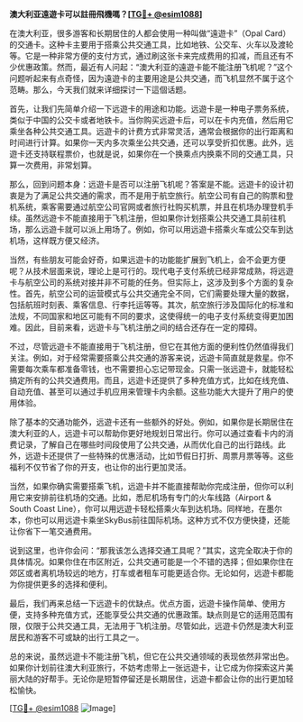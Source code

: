 **澳大利亚遠遊卡可以註冊飛機嗎？[[TG💪+ @esim1088](https://t.me/s/esim1088)]**

在澳大利亚，很多游客和长期居住的人都会使用一种叫做“遠遊卡”（Opal Card）的交通卡。这种卡主要用于搭乘公共交通工具，比如地铁、公交车、火车以及渡轮等。它是一种非常方便的支付方式，通过刷这张卡来完成费用的扣减，而且还有不少优惠政策。然而，最近有人问起：“澳大利亚的遠遊卡能不能注册飞机呢？”这个问题听起来有点奇怪，因为遠遊卡的主要用途是公共交通，而飞机显然不属于这个范畴。那么，今天我们就来详细探讨一下這個话题。

首先，让我们先简单介绍一下远遊卡的用途和功能。远遊卡是一种电子票务系统，类似于中国的公交卡或者地铁卡。当你购买远遊卡后，可以在卡内充值，然后用它乘坐各种公共交通工具。远遊卡的计费方式非常灵活，通常会根据你的出行距离和时间进行计算。如果你一天内多次乘坐公共交通，还可以享受折扣优惠。此外，远遊卡还支持联程票价，也就是说，如果你在一个换乘点内换乘不同的交通工具，只算一次费用，非常划算。

那么，回到问题本身：远遊卡是否可以注册飞机呢？答案是不能。远遊卡的设计初衷是为了满足公共交通的需求，而不是用于航空旅行。航空公司有自己的购票和登机系统，乘客需要通过航空公司官网或者旅行社购买机票，并且在机场办理登机手续。虽然远遊卡不能直接用于飞机注册，但如果你计划搭乘公共交通工具前往机场，那么远遊卡就可以派上用场了。例如，你可以用远遊卡搭乘火车或公交车到达机场，这样既方便又经济。

当然，有些朋友可能会好奇，如果远遊卡的功能能扩展到飞机上，会不会更方便呢？从技术层面来说，理论上是可行的。现代电子支付系统已经非常成熟，将远遊卡与航空公司的系统对接并非不可能的任务。但实际上，这涉及到多个方面的复杂性。首先，航空公司的运营模式与公共交通完全不同，它们需要处理大量的数据，包括航班时刻表、乘客信息、行李托运等等。其次，航空旅行涉及国际化的标准和法规，不同国家和地区可能有不同的要求，这使得统一的电子支付系统变得更加困难。因此，目前来看，远遊卡与飞机注册之间的结合还存在一定的障碍。

不过，尽管远遊卡不能直接用于飞机注册，但它在其他方面的便利性仍然值得我们关注。例如，对于经常需要搭乘公共交通的游客来说，远遊卡简直就是救星。你不需要每次乘车都准备零钱，也不需要担心忘记带现金。只需一张远遊卡，就能轻松搞定所有的公共交通费用。而且，远遊卡还提供了多种充值方式，比如在线充值、自动充值、甚至可以通过手机应用来管理卡内余额。这些功能大大提升了用户的使用体验。

除了基本的交通功能外，远遊卡还有一些额外的好处。例如，如果你是长期居住在澳大利亚的人，远遊卡可以帮助你更好地规划日常出行。你可以通过查看卡内的消费记录，了解自己在哪些时间段使用了公共交通，从而优化自己的出行路线。此外，远遊卡还提供了一些特殊的优惠活动，比如节假日打折、周票月票等等。这些福利不仅节省了你的开支，也让你的出行更加灵活。

当然，如果你确实需要搭乘飞机，远遊卡并不能直接帮助你完成注册，但你可以利用它来安排前往机场的交通。比如，悉尼机场有专门的火车线路（Airport & South Coast Line），你可以用远遊卡轻松搭乘火车到达机场。同样地，在墨尔本，你也可以用远遊卡乘坐SkyBus前往国际机场。这种方式不仅方便快捷，还能让你省下一笔交通费用。

说到这里，也许你会问：“那我该怎么选择交通工具呢？”其实，这完全取决于你的具体情况。如果你住在市区附近，公共交通可能是一个不错的选择；但如果你住在郊区或者离机场较远的地方，打车或者租车可能更适合你。无论如何，远遊卡都能为你提供更多的选择和便利。

最后，我们再来总结一下远遊卡的优缺点。优点方面，远遊卡操作简单、使用方便，支持多种充值方式，还能享受公共交通的优惠政策。缺点则是它的适用范围有限，仅限于公共交通工具，无法用于飞机注册。尽管如此，远遊卡仍然是澳大利亚居民和游客不可或缺的出行工具之一。

总的来说，虽然远遊卡不能注册飞机，但它在公共交通领域的表现依然非常出色。如果你计划前往澳大利亚旅行，不妨考虑带上一张远遊卡，让它成为你探索这片美丽大陆的好帮手。无论你是短暂停留还是长期居住，远遊卡都会让你的出行更加轻松愉快。

[[TG💪+ @esim1088](https://t.me/s/esim1088) ![Image](https://i.postimg.cc/4NQfJmqS/Snipaste-2025-05-13-00-14-12.png)]